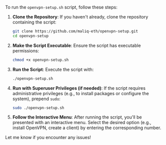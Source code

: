 To run the `openvpn-setup.sh` script, follow these steps:

1. **Clone the Repository**:
   If you haven't already, clone the repository containing the script:
   ```bash
   git clone https://github.com/maliq-eth/openvpn-setup.git
   cd openvpn-setup
   ```

2. **Make the Script Executable**:
   Ensure the script has executable permissions:
   ```bash
   chmod +x openvpn-setup.sh
   ```

3. **Run the Script**:
   Execute the script with:
   ```bash
   ./openvpn-setup.sh
   ```

4. **Run with Superuser Privileges (if needed)**:
   If the script requires administrative privileges (e.g., to install packages or configure the system), prepend `sudo`:
   ```bash
   sudo ./openvpn-setup.sh
   ```

5. **Follow the Interactive Menu**:
   After running the script, you'll be presented with an interactive menu. Select the desired option (e.g., install OpenVPN, create a client) by entering the corresponding number.

Let me know if you encounter any issues!
